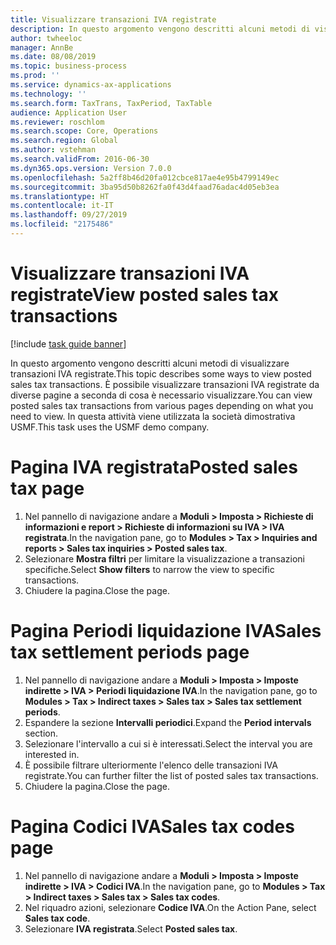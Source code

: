 ```yaml
---
title: Visualizzare transazioni IVA registrate
description: In questo argomento vengono descritti alcuni metodi di visualizzare transazioni IVA registrate.
author: twheeloc
manager: AnnBe
ms.date: 08/08/2019
ms.topic: business-process
ms.prod: ''
ms.service: dynamics-ax-applications
ms.technology: ''
ms.search.form: TaxTrans, TaxPeriod, TaxTable
audience: Application User
ms.reviewer: roschlom
ms.search.scope: Core, Operations
ms.search.region: Global
ms.author: vstehman
ms.search.validFrom: 2016-06-30
ms.dyn365.ops.version: Version 7.0.0
ms.openlocfilehash: 5a2ff8b46d20fa012cbce817ae4e95b4799149ec
ms.sourcegitcommit: 3ba95d50b8262fa0f43d4faad76adac4d05eb3ea
ms.translationtype: HT
ms.contentlocale: it-IT
ms.lasthandoff: 09/27/2019
ms.locfileid: "2175486"
---
```

# <a name="view-posted-sales-tax-transactions"></a><span data-ttu-id="2564b-103">Visualizzare transazioni IVA registrate</span><span class="sxs-lookup"><span data-stu-id="2564b-103">View posted sales tax transactions</span></span>

[!include [task guide banner](../../includes/task-guide-banner.md)]

<span data-ttu-id="2564b-104">In questo argomento vengono descritti alcuni metodi di visualizzare transazioni IVA registrate.</span><span class="sxs-lookup"><span data-stu-id="2564b-104">This topic describes some ways to view posted sales tax transactions.</span></span> <span data-ttu-id="2564b-105">È possibile visualizzare transazioni IVA registrate da diverse pagine a seconda di cosa è necessario visualizzare.</span><span class="sxs-lookup"><span data-stu-id="2564b-105">You can view posted sales tax transactions from various pages depending on what you need to view.</span></span> <span data-ttu-id="2564b-106">In questa attività viene utilizzata la società dimostrativa USMF.</span><span class="sxs-lookup"><span data-stu-id="2564b-106">This task uses the USMF demo company.</span></span>

# <a name="posted-sales-tax-page"></a><span data-ttu-id="2564b-107">Pagina IVA registrata</span><span class="sxs-lookup"><span data-stu-id="2564b-107">Posted sales tax page</span></span>

1. <span data-ttu-id="2564b-108">Nel pannello di navigazione andare a **Moduli > Imposta > Richieste di informazioni e report > Richieste di informazioni su IVA > IVA registrata**.</span><span class="sxs-lookup"><span data-stu-id="2564b-108">In the navigation pane, go to **Modules > Tax > Inquiries and reports > Sales tax inquiries > Posted sales tax**.</span></span>
2. <span data-ttu-id="2564b-109">Selezionare **Mostra filtri** per limitare la visualizzazione a transazioni specifiche.</span><span class="sxs-lookup"><span data-stu-id="2564b-109">Select **Show filters** to narrow the view to specific transactions.</span></span>
3. <span data-ttu-id="2564b-110">Chiudere la pagina.</span><span class="sxs-lookup"><span data-stu-id="2564b-110">Close the page.</span></span>

# <a name="sales-tax-settlement-periods-page"></a><span data-ttu-id="2564b-111">Pagina Periodi liquidazione IVA</span><span class="sxs-lookup"><span data-stu-id="2564b-111">Sales tax settlement periods page</span></span>

1. <span data-ttu-id="2564b-112">Nel pannello di navigazione andare a **Moduli > Imposta > Imposte indirette > IVA > Periodi liquidazione IVA**.</span><span class="sxs-lookup"><span data-stu-id="2564b-112">In the navigation pane, go to **Modules > Tax > Indirect taxes > Sales tax > Sales tax settlement periods**.</span></span>
2. <span data-ttu-id="2564b-113">Espandere la sezione **Intervalli periodici**.</span><span class="sxs-lookup"><span data-stu-id="2564b-113">Expand the **Period intervals** section.</span></span>
3. <span data-ttu-id="2564b-114">Selezionare l'intervallo a cui si è interessati.</span><span class="sxs-lookup"><span data-stu-id="2564b-114">Select the interval you are interested in.</span></span>
4. <span data-ttu-id="2564b-115">È possibile filtrare ulteriormente l'elenco delle transazioni IVA registrate.</span><span class="sxs-lookup"><span data-stu-id="2564b-115">You can further filter the list of posted sales tax transactions.</span></span>
5. <span data-ttu-id="2564b-116">Chiudere la pagina.</span><span class="sxs-lookup"><span data-stu-id="2564b-116">Close the page.</span></span>

# <a name="sales-tax-codes-page"></a><span data-ttu-id="2564b-117">Pagina Codici IVA</span><span class="sxs-lookup"><span data-stu-id="2564b-117">Sales tax codes page</span></span>

1. <span data-ttu-id="2564b-118">Nel pannello di navigazione andare a **Moduli > Imposta > Imposte indirette > IVA > Codici IVA**.</span><span class="sxs-lookup"><span data-stu-id="2564b-118">In the navigation pane, go to **Modules > Tax > Indirect taxes > Sales tax > Sales tax codes**.</span></span>
2. <span data-ttu-id="2564b-119">Nel riquadro azioni, selezionare **Codice IVA**.</span><span class="sxs-lookup"><span data-stu-id="2564b-119">On the Action Pane, select **Sales tax code**.</span></span>
3. <span data-ttu-id="2564b-120">Selezionare **IVA registrata**.</span><span class="sxs-lookup"><span data-stu-id="2564b-120">Select **Posted sales tax**.</span></span>

